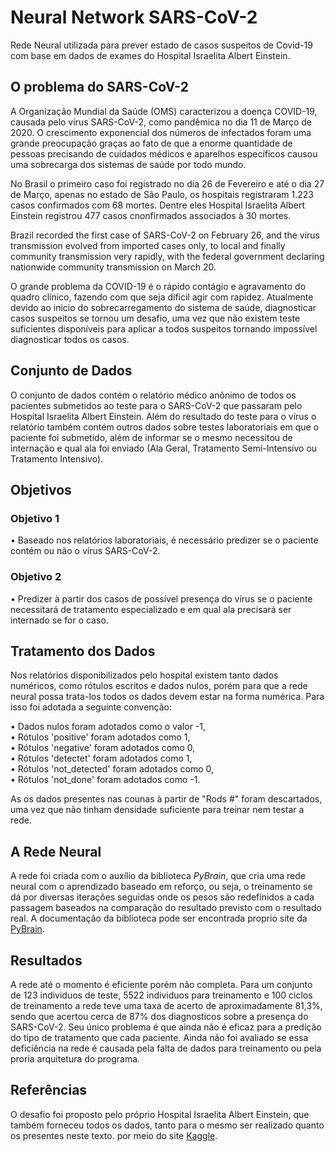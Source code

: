 # Neural Network SARS-CoV-2

Rede Neural utilizada para prever estado de casos suspeitos de Covid-19 com base em dados de exames do Hospital Israelita Albert Einstein.

## O problema do SARS-CoV-2

A Organização Mundial da Saúde (OMS) caracterizou a  doença COVID-19, causada pelo virus SARS-CoV-2, como pandêmica no dia 11 de Março de 2020. O crescimento exponencial dos números de infectados foram uma grande preocupação graças ao fato de que a enorme quantidade de pessoas precisando de cuidados médicos e aparelhos específicos causou uma sobrecarga dos sistemas de saúde por todo mundo.

No Brasil o primeiro caso foi registrado no dia 26 de Fevereiro e até o dia 27 de Março, apenas no estado de São Paulo, os hospitais registraram 1.223 casos confirmados com 68 mortes. Dentre eles Hospital Israelita Albert Einstein registrou 477 casos cnonfirmados associados à 30 mortes.

Brazil recorded the first case of SARS-CoV-2 on February 26, and the virus transmission evolved from imported cases only, to local and finally community transmission very rapidly, with the federal government declaring nationwide community transmission on March 20.

O grande problema da COVID-19 é o rápido contágio e agravamento do quadro clínico, fazendo com que seja difícil agir com rapidez. Atualmente devido ao inicio do sobrecarregamento do sistema de saúde, diagnosticar casos suspeitos se tornou um desafio, uma vez que não existem teste suficientes disponíveis para aplicar a todos suspeitos tornando impossível diagnosticar todos os casos.

## Conjunto de Dados

O conjunto de dados contém o relatório médico anônimo de todos os pacientes submetidos ao teste para o SARS-CoV-2 que passaram pelo Hospital Israelita Albert Einstein. Além do resultado do teste para o vírus o relatório também contém outros dados sobre testes laboratoriais em que o paciente foi submetido, além de informar se o mesmo necessitou de internação e qual ala foi enviado (Ala Geral, Tratamento Semi-Intensivo ou Tratamento Intensivo).

## Objetivos

### Objetivo 1

• Baseado nos relatórios laboratoriais, é necessário predizer se o paciente contém ou não o vírus SARS-CoV-2.

### Objetivo 2

• Predizer à partir dos casos de possível presença do vírus se o paciente necessitará de tratamento especializado e em qual ala precisará ser internado se for o caso.

## Tratamento dos Dados

Nos relatórios disponibilizados pelo hospital existem tanto dados numéricos, como rótulos escritos e dados nulos, porém para que a rede neural possa trata-los todos os dados devem estar na forma numérica. Para isso foi adotada a seguinte convenção:

• Dados nulos foram adotados como o valor -1,  
• Rótulos 'positive' foram adotados como 1,  
• Rótulos 'negative' foram adotados como 0,  
• Rótulos 'detectet' foram adotados como 1,  
• Rótulos 'not_detected' foram adotados como 0,  
• Rótulos 'not_done' foram adotados como -1.  

As os dados presentes nas counas à partir de "Rods #" foram descartados, uma vez que não tinham densidade suficiente para treinar nem testar a rede.

## A Rede Neural

A rede foi criada com o auxílio da biblioteca *PyBrain*, que cria uma rede neural com o aprendizado baseado em reforço, ou seja, o treinamento se dá por diversas iterações seguidas onde os pesos são redefinidos a cada passagem baseados na comparação do resultado previsto com o resultado real. A documentação da biblioteca pode ser encontrada proprio site da  [PyBrain](http://pybrain.org/docs/).

## Resultados

A rede até o momento é eficiente porém não completa. Para um conjunto de 123 individuos de teste, 5522 individuos para treinamento e 100 ciclos de treinamento a rede teve uma taxa de acerto de aproximadamente 81,3%, sendo que acertou cerca de 87% dos diagnosticos sobre a presença do SARS-CoV-2. Seu único problema é que ainda não é eficaz para a predição do tipo de tratamento que cada paciente. Ainda não foi avaliado se essa deficiência na rede é causada pela falta de dados para treinamento ou pela proria arquitetura do programa.

## Referências

O desafio foi proposto pelo próprio Hospital Israelita Albert Einstein, que também forneceu todos os dados, tanto para o mesmo ser realizado quanto os presentes neste texto. por meio do site [Kaggle](https://www.kaggle.com/dataset/e626783d4672f182e7870b1bbe75fae66bdfb232289da0a61f08c2ceb01cab01?fbclid=IwAR3TwoAO658qv48xfTphad9v42FAWUGpb3-KM72D4myV0sS8_tzLgWnb78E).
